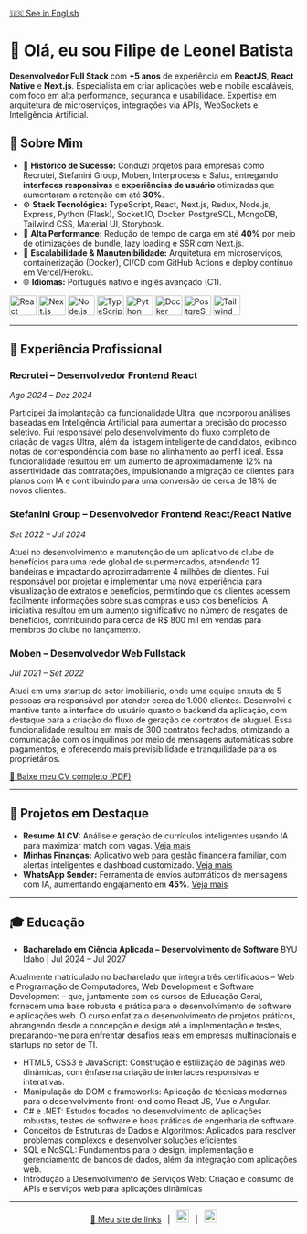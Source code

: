 [🇺🇸 See in English](./README_EN.md)

<h1 align="left">👋 Olá, eu sou Filipe de Leonel Batista</h1>

<p align="left">
  <strong>Desenvolvedor Full Stack</strong> com <strong>+5 anos</strong> de experiência em <strong>ReactJS</strong>, <strong>React Native</strong> e <strong>Next.js</strong>. Especialista em criar aplicações web e mobile escaláveis, com foco em alta performance, segurança e usabilidade. Expertise em arquitetura de microserviços, integrações via APIs, WebSockets e Inteligência Artificial.
</p>

## 🔎 Sobre Mim

* 🎯 <strong>Histórico de Sucesso:</strong> Conduzi projetos para empresas como Recrutei, Stefanini Group, Moben, Interprocess e Salux, entregando <strong>interfaces responsivas</strong> e <strong>experiências de usuário</strong> otimizadas que aumentaram a retenção em até <strong>30%</strong>.
* ⚙️ <strong>Stack Tecnológica:</strong> TypeScript, React, Next.js, Redux, Node.js, Express, Python (Flask), Socket.IO, Docker, PostgreSQL, MongoDB, Tailwind CSS, Material UI, Storybook.
* 🚀 <strong>Alta Performance:</strong> Redução de tempo de carga em até <strong>40%</strong> por meio de otimizações de bundle, lazy loading e SSR com Next.js.
* 🔧 <strong>Escalabilidade & Manutenibilidade:</strong> Arquitetura em microserviços, containerização (Docker), CI/CD com GitHub Actions e deploy contínuo em Vercel/Heroku.
* 🌐 <strong>Idiomas:</strong> Português nativo e inglês avançado (C1).

<div align="left">
  <img src="https://cdn.jsdelivr.net/gh/devicons/devicon/icons/react/react-original.svg" height="35" width="47" alt="React" />
  <img src="https://cdn.jsdelivr.net/gh/devicons/devicon/icons/nextjs/nextjs-original.svg" height="35" width="47" alt="Next.js" />
  <img src="https://cdn.jsdelivr.net/gh/devicons/devicon/icons/nodejs/nodejs-original.svg" height="35" width="47" alt="Node.js" />
  <img src="https://cdn.jsdelivr.net/gh/devicons/devicon/icons/typescript/typescript-original.svg" height="35" width="47" alt="TypeScript" />
  <img src="https://cdn.jsdelivr.net/gh/devicons/devicon/icons/python/python-original.svg" height="35" width="47" alt="Python" />
  <img src="https://cdn.jsdelivr.net/gh/devicons/devicon/icons/docker/docker-original.svg" height="35" width="47" alt="Docker" />
  <img src="https://cdn.jsdelivr.net/gh/devicons/devicon/icons/postgresql/postgresql-original.svg" height="35" width="47" alt="PostgreSQL" />
  <img src="https://cdn.jsdelivr.net/gh/devicons/devicon/icons/tailwindcss/tailwindcss-original.svg" height="35" width="47" alt="Tailwind CSS" />
</div>

---

## 💼 Experiência Profissional

### Recrutei – Desenvolvedor Frontend React

*Ago 2024 – Dez 2024*

Participei da implantação da funcionalidade Ultra, que incorporou análises baseadas em
Inteligência Artificial para aumentar a precisão do processo seletivo. Fui responsável pelo
desenvolvimento do fluxo completo de criação de vagas Ultra, além da listagem inteligente de
candidatos, exibindo notas de correspondência com base no alinhamento ao perfil ideal. Essa
funcionalidade resultou em um aumento de aproximadamente 12% na assertividade das
contratações, impulsionando a migração de clientes para planos com IA e contribuindo para
uma conversão de cerca de 18% de novos clientes.

### Stefanini Group – Desenvolvedor Frontend React/React Native

*Set 2022 – Jul 2024*

Atuei no desenvolvimento e manutenção de um aplicativo de clube de benefícios para
uma rede global de supermercados, atendendo 12 bandeiras e impactando aproximadamente 4
milhões de clientes. Fui responsável por projetar e implementar uma nova experiência para
visualização de extratos e benefícios, permitindo que os clientes acessem facilmente
informações sobre suas compras e uso dos benefícios. A iniciativa resultou em um aumento
significativo no número de resgates de benefícios, contribuindo para cerca de R$ 800 mil em
vendas para membros do clube no lançamento.


### Moben – Desenvolvedor Web Fullstack

*Jul 2021 – Set 2022*

Atuei em uma startup do setor imobiliário, onde uma equipe enxuta de 5 pessoas era
responsável por atender cerca de 1.000 clientes. Desenvolvi e mantive tanto a interface do
usuário quanto o backend da aplicação, com destaque para a criação do fluxo de geração de
contratos de aluguel. Essa funcionalidade resultou em mais de 300 contratos fechados,
otimizando a comunicação com os inquilinos por meio de mensagens automáticas sobre
pagamentos, e oferecendo mais previsibilidade e tranquilidade para os proprietários.

[🔗 Baixe meu CV completo (PDF)](./Curriculo.pdf)

---

## 🌟 Projetos em Destaque

* **Resume AI CV:** Análise e geração de currículos inteligentes usando IA para maximizar match com vagas. [Veja mais](https://resume-ai-cv.vercel.app)
* **Minhas Finanças:** Aplicativo web para gestão financeira familiar, com alertas inteligentes e dashboad customizado. [Veja mais](https://minhasfinancas.vercel.app)
* **WhatsApp Sender:** Ferramenta de envios automáticos de mensagens com IA, aumentando engajamento em **45%**. [Veja mais](https://enviodemensagensemmassa.vercel.app)

---

## 🎓 Educação

* **Bacharelado em Ciência Aplicada – Desenvolvimento de Software**
  BYU Idaho | Jul 2024 – Jul 2027

Atualmente matriculado no bacharelado que integra três certificados – Web e Programação de
Computadores, Web Development e Software Development – que, juntamente com os cursos de
Educação Geral, fornecem uma base robusta e prática para o desenvolvimento de software e aplicações web. O curso enfatiza o desenvolvimento de projetos práticos, abrangendo desde a concepção e design até a implementação e testes, preparando-me para enfrentar desafios reais em empresas multinacionais e startups no setor de TI.

* HTML5, CSS3 e JavaScript: Construção e estilização de páginas web dinâmicas, com ênfase na
criação de interfaces responsivas e interativas.
* Manipulação do DOM e frameworks: Aplicação de técnicas modernas para o desenvolvimento
front-end como React JS, Vue e Angular.
* C# e .NET: Estudos focados no desenvolvimento de aplicações robustas, testes de software e
boas práticas de engenharia de software.
* Conceitos de Estruturas de Dados e Algoritmos: Aplicados para resolver problemas complexos e desenvolver soluções eficientes.
* SQL e NoSQL: Fundamentos para o design, implementação e gerenciamento de bancos de
dados, além da integração com aplicações web.
* Introdução a Desenvolvimento de Serviços Web: Criação e consumo de APIs e serviços web para
aplicações dinâmicas


---

<p align="center">
  <a href="https://filipeleonelbatista.github.io">🔗 Meu site de links</a> &ensp;|&ensp;
  <a href="https://www.linkedin.com/in/filipeleonelbatista/"><img src="https://github.com/filipeleonelbatista/filipeleonelbatista/blob/master/assets/052-linkedin.svg" width="22px" alt="LinkedIn" /></a> &ensp;|&ensp;
  <a href="mailto:filipe.x2016@gmail.com?subject=Ol%C3%A1%20Filipe%2C%20gostaria%20de%20conversar%20sobre%20um%20projeto&body=Ol%C3%A1%20Filipe%2C%0A%0AGostaria%20de%20conversar%20sobre%20um%20projeto.%20Podemos%20agendar%20uma%20reuni%C3%A3o%3F%0A%0AAtenciosamente%2C%0A"><img src="https://github.com/filipeleonelbatista/filipeleonelbatista/blob/master/assets/mail.svg" width="22px" alt="Email" /></a>
</p>
